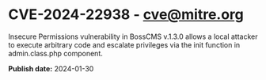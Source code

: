 # CVE-2024-22938 - cve@mitre.org

Insecure Permissions vulnerability in BossCMS v.1.3.0 allows a local attacker to execute arbitrary code and escalate privileges via the init function in admin.class.php component.

**Publish date:** 2024-01-30

